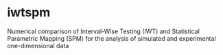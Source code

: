 # iwtspm
Numerical comparison of Interval-Wise Testing (IWT) and Statistical Parametric Mapping (SPM) for the analysis of simulated and experimental one-dimensional data

